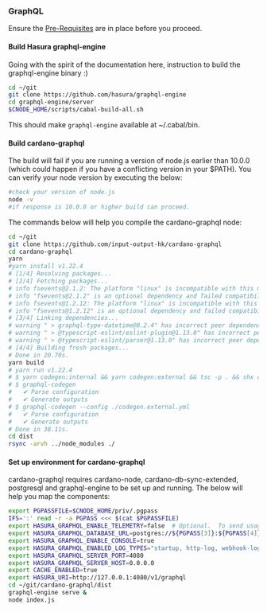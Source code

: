 ### GraphQL

Ensure the [Pre-Requisites](Common.md#dependencies-and-folder-structure-setup) are in place before you proceed.

#### Build Hasura graphql-engine

Going with the spirit of the documentation here, instruction to build the graphql-engine binary :)
``` bash
cd ~/git
git clone https://github.com/hasura/graphql-engine
cd graphql-engine/server
$CNODE_HOME/scripts/cabal-build-all.sh
```
This should make `graphql-engine` available at ~/.cabal/bin.

#### Build cardano-graphql

The build will fail if you are running a version of node.js earlier than 10.0.0 (which could happen if you have a conflicting version in your $PATH). You can verify your node version by executing the below:

```bash
#check your version of node.js
node -v
#if response is 10.0.0 or higher build can proceed. 
```

The commands below will help you compile the cardano-graphql node:
``` bash
cd ~/git
git clone https://github.com/input-output-hk/cardano-graphql
cd cardano-graphql
yarn
#yarn install v1.22.4
# [1/4] Resolving packages...
# [2/4] Fetching packages...
# info fsevents@2.1.2: The platform "linux" is incompatible with this module.
# info "fsevents@2.1.2" is an optional dependency and failed compatibility check. Excluding it from installation.
# info fsevents@1.2.12: The platform "linux" is incompatible with this module.
# info "fsevents@1.2.12" is an optional dependency and failed compatibility check. Excluding it from installation.
# [3/4] Linking dependencies...
# warning " > graphql-type-datetime@0.2.4" has incorrect peer dependency "graphql@^0.13.2".
# warning " > @typescript-eslint/eslint-plugin@1.13.0" has incorrect peer dependency "eslint@^5.0.0".
# warning " > @typescript-eslint/parser@1.13.0" has incorrect peer dependency "eslint@^5.0.0".
# [4/4] Building fresh packages...
# Done in 20.70s.
yarn build
# yarn run v1.22.4
# $ yarn codegen:internal && yarn codegen:external && tsc -p . && shx cp src/schema.graphql dist/
# $ graphql-codegen
#   ✔ Parse configuration
#   ✔ Generate outputs
# $ graphql-codegen --config ./codegen.external.yml
#   ✔ Parse configuration
#   ✔ Generate outputs
# Done in 38.11s.
cd dist
rsync -arvh ../node_modules ./
```

#### Set up environment for cardano-graphql

cardano-graphql requires cardano-node, cardano-db-sync-extended, postgresql and graphql-engine to be set up and running.
The below will help you map the components:
``` bash
export PGPASSFILE=$CNODE_HOME/priv/.pgpass
IFS=':' read -r -a PGPASS <<< $(cat $PGPASSFILE)
export HASURA_GRAPHQL_ENABLE_TELEMETRY=false  # Optional.  To send usage data to Hasura, set to true.
export HASURA_GRAPHQL_DATABASE_URL=postgres://${PGPASS[3]}:${PGPASS[4]}@${PGPASS[0]}:${PGPASS[1]}/${PGPASS[2]}
export HASURA_GRAPHQL_ENABLE_CONSOLE=true
export HASURA_GRAPHQL_ENABLED_LOG_TYPES="startup, http-log, webhook-log, websocket-log, query-log"
export HASURA_GRAPHQL_SERVER_PORT=4080
export HASURA_GRAPHQL_SERVER_HOST=0.0.0.0
export CACHE_ENABLED=true
export HASURA_URI=http://127.0.0.1:4080/v1/graphql
cd ~/git/cardano-graphql/dist
graphql-engine serve &
node index.js
```
